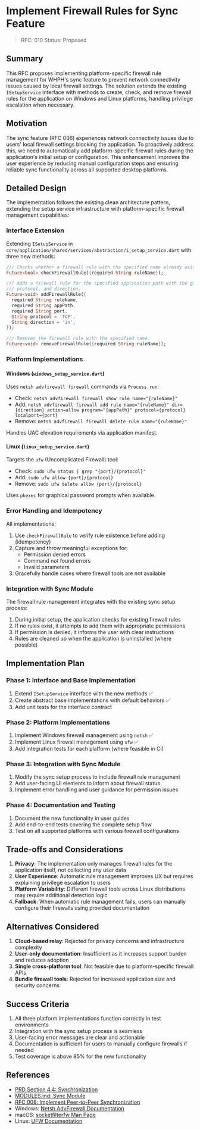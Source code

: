 # Implement Firewall Rules for Sync Feature

> RFC: 010
> Status: Proposed

## Summary

This RFC proposes implementing platform-specific firewall rule management for WHPH's sync feature to prevent network connectivity issues caused by local firewall settings. The solution extends the existing `ISetupService` interface with methods to create, check, and remove firewall rules for the application on Windows and Linux platforms, handling privilege escalation when necessary.

## Motivation

The sync feature (RFC 006) experiences network connectivity issues due to users' local firewall settings blocking the application. To proactively address this, we need to automatically add platform-specific firewall rules during the application's initial setup or configuration. This enhancement improves the user experience by reducing manual configuration steps and ensuring reliable sync functionality across all supported desktop platforms.

## Detailed Design

The implementation follows the existing clean architecture pattern, extending the setup service infrastructure with platform-specific firewall management capabilities:

### Interface Extension

Extending `ISetupService` in `core/application/shared/services/abstraction/i_setup_service.dart` with three new methods:

```dart
/// Checks whether a firewall rule with the specified name already exists.
Future<bool> checkFirewallRule({required String ruleName});

/// Adds a firewall rule for the specified application path with the given port, 
/// protocol, and direction.
Future<void> addFirewallRule({
  required String ruleName,
  required String appPath,
  required String port,
  String protocol = 'TCP',
  String direction = 'in',
});

/// Removes the firewall rule with the specified name.
Future<void> removeFirewallRule({required String ruleName});
```

### Platform Implementations

#### Windows (`windows_setup_service.dart`)

Uses `netsh advfirewall firewall` commands via `Process.run`:
- Check: `netsh advfirewall firewall show rule name="{ruleName}"`
- Add: `netsh advfirewall firewall add rule name="{ruleName}" dir={direction} action=allow program="{appPath}" protocol={protocol} localport={port}`
- Remove: `netsh advfirewall firewall delete rule name="{ruleName}"`

Handles UAC elevation requirements via application manifest.

#### Linux (`linux_setup_service.dart`)

Targets the `ufw` (Uncomplicated Firewall) tool:
- Check: `sudo ufw status | grep "{port}/{protocol}"`
- Add: `sudo ufw allow {port}/{protocol}`
- Remove: `sudo ufw delete allow {port}/{protocol}`

Uses `pkexec` for graphical password prompts when available.

### Error Handling and Idempotency

All implementations:
1. Use `checkFirewallRule` to verify rule existence before adding (idempotency)
2. Capture and throw meaningful exceptions for:
   - Permission denied errors
   - Command not found errors
   - Invalid parameters
3. Gracefully handle cases where firewall tools are not available

### Integration with Sync Module

The firewall rule management integrates with the existing sync setup process:
1. During initial setup, the application checks for existing firewall rules
2. If no rules exist, it attempts to add them with appropriate permissions
3. If permission is denied, it informs the user with clear instructions
4. Rules are cleaned up when the application is uninstalled (where possible)

## Implementation Plan

### Phase 1: Interface and Base Implementation

1. Extend `ISetupService` interface with the new methods ✅
2. Create abstract base implementations with default behaviors ✅
3. Add unit tests for the interface contract

### Phase 2: Platform Implementations

1. Implement Windows firewall management using `netsh` ✅
2. Implement Linux firewall management using `ufw` ✅
3. Add integration tests for each platform (where feasible in CI)

### Phase 3: Integration with Sync Module

1. Modify the sync setup process to include firewall rule management
2. Add user-facing UI elements to inform about firewall status
3. Implement error handling and user guidance for permission issues

### Phase 4: Documentation and Testing

1. Document the new functionality in user guides
2. Add end-to-end tests covering the complete setup flow
3. Test on all supported platforms with various firewall configurations

## Trade-offs and Considerations

1. **Privacy**: The implementation only manages firewall rules for the application itself, not collecting any user data
2. **User Experience**: Automatic rule management improves UX but requires explaining privilege escalation to users
3. **Platform Variability**: Different firewall tools across Linux distributions may require additional detection logic
4. **Fallback**: When automatic rule management fails, users can manually configure their firewalls using provided documentation

## Alternatives Considered

1. **Cloud-based relay**: Rejected for privacy concerns and infrastructure complexity
2. **User-only documentation**: Insufficient as it increases support burden and reduces adoption
3. **Single cross-platform tool**: Not feasible due to platform-specific firewall APIs
4. **Bundle firewall tools**: Rejected for increased application size and security concerns

## Success Criteria

1. All three platform implementations function correctly in test environments
2. Integration with the sync setup process is seamless
3. User-facing error messages are clear and actionable
4. Documentation is sufficient for users to manually configure firewalls if needed
5. Test coverage is above 85% for the new functionality

## References

- [PRD Section 4.4: Synchronization](https://github.com/ahmet-cetinkaya/whph/blob/main/docs/PRD.md#L165-L173)
- [MODULES.md: Sync Module](https://github.com/ahmet-cetinkaya/whph/blob/main/docs/MODULES.md#L188-L214)
- [RFC 006: Implement Peer-to-Peer Synchronization](https://github.com/ahmet-cetinkaya/whph/blob/main/docs/RFCs/006_implement-peer-to-peer-synchronization.md)
- Windows: [Netsh AdvFirewall Documentation](https://docs.microsoft.com/en-us/windows-server/networking/technologies/netsh/netsh-contexts)
- macOS: [socketfilterfw Man Page](https://www.manpagez.com/man/8/socketfilterfw/)
- Linux: [UFW Documentation](https://help.ubuntu.com/community/UFW)